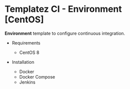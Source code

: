 # Templatez CI - Environment [CentOS]
**Environment** template to configure continuous integration.

* Requirements
    * CentOS 8

* Installation
    * Docker
    * Docker Compose
    * Jenkins
